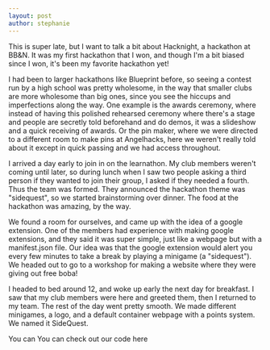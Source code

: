 ```yaml
---
layout: post
author: stephanie
---
```

This is super late, but I want to talk a bit about Hacknight, a hackathon at BB&N. It was my first hackathon that I won, and though I'm a bit biased since I won, it's been my favorite hackathon yet!

I had been to larger hackathons like Blueprint before, so seeing a contest run by a high school was pretty wholesome, in the way that smaller clubs are more wholesome than big ones, since you see the hiccups and imperfections along the way. One example is the awards ceremony, where instead of having this polished rehearsed ceremony where there's a stage and people are secretly told beforehand and do demos, it was a slideshow and a quick receiving of awards. Or the pin maker, where we were directed to a different room to make pins at Angelhacks, here we weren't really told about it except in quick passing and we had access throughout.

I arrived a day early to join in on the learnathon. My club members weren't coming until later, so during lunch when I saw two people asking a third person if they wanted to join their group, I asked if they needed a fourth. Thus the team was formed. They announced the hackathon theme was "sidequest", so we started brainstorming over dinner. The food at the hackathon was amazing, by the way. 

We found a room for ourselves, and came up with the idea of a google extension. One of the members had experience with making google extensions, and they said it was super simple, just like a webpage but with a manifest.json file. Our idea was that the google extension would alert you every few minutes to take a break by playing a minigame (a "sidequest"). We headed out to go to a workshop for making a website where they were giving out free boba!

I headed to bed around 12, and woke up early the next day for breakfast. I saw that my club members were here and greeted them, then I returned to my team. The rest of the day went pretty smooth. We made different minigames, a logo, and a default container webpage with a points system. We named it SideQuest.

You can 
You can check out our code here
